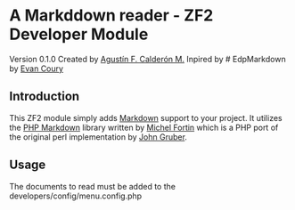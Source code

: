 # A Markddown reader - ZF2 Developer Module

Version 0.1.0 Created by [Agustín F. Calderón M.](http://elementalmed.net/)
Inpired by # EdpMarkdown by [Evan Coury](http://blog.evan.pro/)

## Introduction

This ZF2 module simply adds [Markdown](http://daringfireball.net/projects/markdown/) support to your project. It utilizes the [PHP Markdown](http://michelf.com/projects/php-markdown/) library written by [Michel Fortin](http://michelf.com/) which is a PHP port of the original perl implementation by [John Gruber](http://daringfireball.net/).


## Usage

The documents to read must be added to the developers/config/menu.config.php

